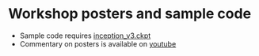 # Workshop posters and sample code

* Sample code requires [inception_v3.ckpt](https://github.com/tensorflow/models/tree/master/research/slim)
* Commentary on posters is available on [youtube](https://youtu.be/l0ozDLUoJbE)
